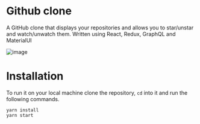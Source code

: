 # Github clone

A GitHub clone that displays your repositories and allows you to star/unstar and watch/unwatch them. Written using React, Redux, GraphQL and MaterialUI

![image](http://i65.tinypic.com/10yfmdk.png)

# Installation

To run it on your local machine clone the repository, `cd` into it and run the following commands.

```
yarn install
yarn start
```

